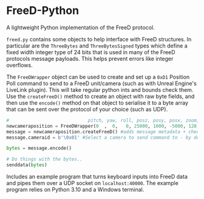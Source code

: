 # FreeD-Python
A lightweight Python implementation of the FreeD protocol. 

`freed.py` contains some objects to help interface with FreeD structures. In particular are the `ThreeBytes` and `ThreeBytesSigned` types which define a fixed width integer type of 24 bits that is used in many of the FreeD protocols message payloads. This helps prevent errors like integer overflows.  

The `FreeDWrapper` object can be used to create and set up a `0xD1` Position Poll command to send to a FreeD unit/camera (such as with Unreal Engine's LiveLink plugin). This will take regular python ints and bounds check them. Use the `createFreeD()` method to create an object with raw byte fields, and then use the `encode()` method on that object to serialise it to a byte array that can be sent over the protocol of your choice (such as UDP). 

```python
#                             pitch, yaw, roll, posz, posy, posx, zoom, focus
newcameraposition = FreeDWrapper(0  ,  0,   0, 25000, 1000, -5000, 128, 300)
message = newcameraposition.createFreeD() #adds message metadata + checksum.
message.cameraid = b'\0x01' #Select a camera to send command to - by default this is 0xFF (all cameras).

bytes = message.encode()

# Do things with the bytes..
senddata(bytes)

```

Includes an example program that turns keyboard inputs into FreeD data and pipes them over a UDP socket on `localhost:40000`. The example program relies on Python 3.10 and a Windows terminal. 

